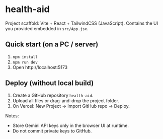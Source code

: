 # health-aid

Project scaffold: Vite + React + TailwindCSS (JavaScript).
Contains the UI you provided embedded in `src/App.jsx`.

## Quick start (on a PC / server)
1. `npm install`
2. `npm run dev`
3. Open http://localhost:5173

## Deploy (without local build)
1. Create a GitHub repository `health-aid`.
2. Upload all files or drag-and-drop the project folder.
3. On Vercel: New Project -> Import GitHub repo -> Deploy.

Notes:
- Store Gemini API keys only in the browser UI at runtime.
- Do not commit private keys to GitHub.
